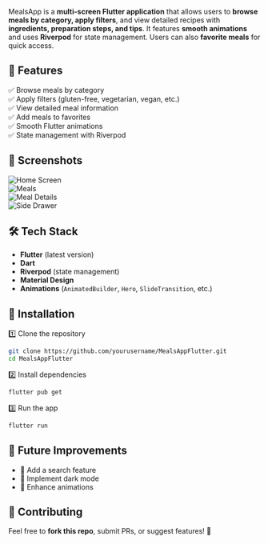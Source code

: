 
MealsApp is a **multi-screen Flutter application** that allows users to **browse meals by category, apply filters**, and view detailed recipes with **ingredients, preparation steps, and tips**. It features **smooth animations** and uses **Riverpod** for state management. Users can also **favorite meals** for quick access.  

## 🚀 Features  
✅ Browse meals by category  
✅ Apply filters (gluten-free, vegetarian, vegan, etc.)  
✅ View detailed meal information  
✅ Add meals to favorites  
✅ Smooth Flutter animations  
✅ State management with Riverpod  

## 📸 Screenshots  

![Home Screen](screenshots/Category.PNG)  
![Meals](screenshots/Category.png)  
![Meal Details](screenshots/Details.png)  
![Side Drawer](screenshots/SideDrawer.png)  

## 🛠 Tech Stack  
- **Flutter** (latest version)  
- **Dart**  
- **Riverpod** (state management)  
- **Material Design**  
- **Animations** (`AnimatedBuilder`, `Hero`, `SlideTransition`, etc.)  

## 🔧 Installation   
1️⃣ Clone the repository  
```sh
git clone https://github.com/yourusername/MealsAppFlutter.git
cd MealsAppFlutter
```
2️⃣ Install dependencies  
```sh
flutter pub get
```
3️⃣ Run the app  
```sh
flutter run
```

## 🔮 Future Improvements  
- 🔹 Add a search feature  
- 🔹 Implement dark mode  
- 🔹 Enhance animations  

## 🤝 Contributing  
Feel free to **fork this repo**, submit PRs, or suggest features! 🚀
